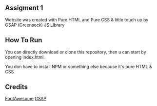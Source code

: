 ## Assigment 1

Website was created with Pure HTML and Pure CSS & little touch up by GSAP (Greensock) JS Library

## How To Run

You can directly download or clone this repository, then u can start by opening index.html.

You don have to install NPM or something else because it's pure HTML & CSS

## Credits

[FontAwesome](https://fontawesome.com/)
[GSAP](https://greensock.com/gsap/)
